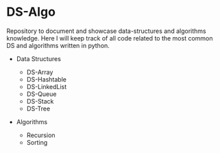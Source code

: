 # DS-Algo

Repository to document and showcase data-structures and algorithms knowledge. Here I will keep track of all code related to the most common DS and algorithms written in python.

- Data Structures
  - DS-Array
  - DS-Hashtable
  - DS-LinkedList
  - DS-Queue
  - DS-Stack
  - DS-Tree

- Algorithms
  - Recursion
  - Sorting
 
